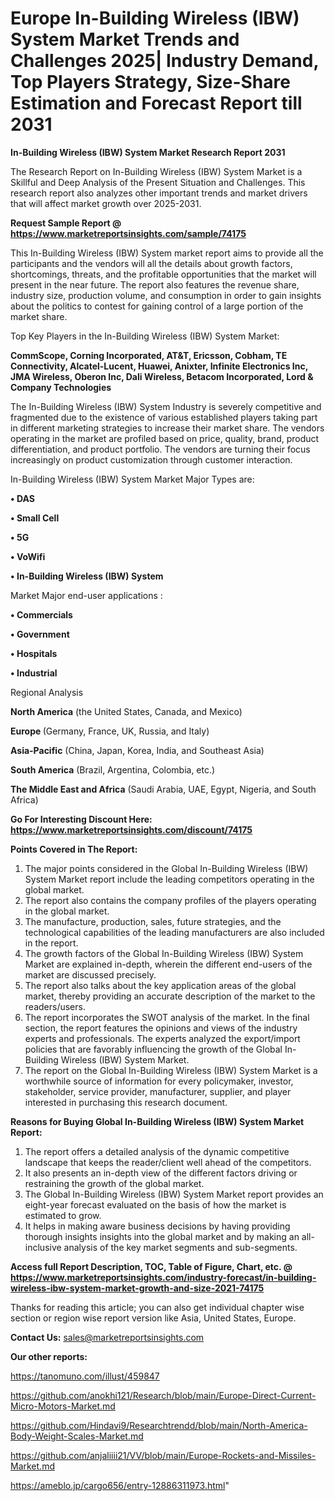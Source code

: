  # Europe In-Building Wireless (IBW) System Market Trends and Challenges 2025| Industry Demand, Top Players Strategy, Size-Share Estimation and Forecast Report till 2031

<strong>In-Building Wireless (IBW) System Market Research Report 2031</strong>

The Research Report on In-Building Wireless (IBW) System Market is a Skillful and Deep Analysis of the Present Situation and Challenges. This research report also analyzes other important trends and market drivers that will affect market growth over 2025-2031.

<strong>Request Sample Report @ <a href=https://www.marketreportsinsights.com/sample/74175>https://www.marketreportsinsights.com/sample/74175</a></strong>

This In-Building Wireless (IBW) System market report aims to provide all the participants and the vendors will all the details about growth factors, shortcomings, threats, and the profitable opportunities that the market will present in the near future. The report also features the revenue share, industry size, production volume, and consumption in order to gain insights about the politics to contest for gaining control of a large portion of the market share.

Top Key Players in the In-Building Wireless (IBW) System Market:

<strong>CommScope, Corning Incorporated, AT&T, Ericsson, Cobham, TE Connectivity, Alcatel-Lucent, Huawei, Anixter, Infinite Electronics Inc, JMA Wireless, Oberon Inc, Dali Wireless, Betacom Incorporated, Lord & Company Technologies</strong>

The In-Building Wireless (IBW) System Industry is severely competitive and fragmented due to the existence of various established players taking part in different marketing strategies to increase their market share. The vendors operating in the market are profiled based on price, quality, brand, product differentiation, and product portfolio. The vendors are turning their focus increasingly on product customization through customer interaction.

In-Building Wireless (IBW) System Market Major Types are:

<strong>• DAS

• Small Cell

• 5G

• VoWifi

• In-Building Wireless (IBW) System</strong>

Market Major end-user applications :

<strong>• Commercials

• Government

• Hospitals

• Industrial</strong>

Regional Analysis

</u><strong><b>North America</b></strong> (the United States, Canada, and Mexico)

<strong><b>Europe </b></strong>(Germany, France, UK, Russia, and Italy)

<strong><b>Asia-Pacific</b></strong> (China, Japan, Korea, India, and Southeast Asia)

<strong><b>South America</b></strong> (Brazil, Argentina, Colombia, etc.)

<strong><b>The Middle East and Africa</b></strong> (Saudi Arabia, UAE, Egypt, Nigeria, and South Africa)

<strong>Go For Interesting Discount Here: <a href=https://www.marketreportsinsights.com/discount/74175>https://www.marketreportsinsights.com/discount/74175</a></strong>

<strong>Points Covered in The Report:</strong>
<ol>
  <li>The major points considered in the Global In-Building Wireless (IBW) System Market report include the leading competitors operating in the global market.</li>
  <li>The report also contains the company profiles of the players operating in the global market.</li>
  <li>The manufacture, production, sales, future strategies, and the technological capabilities of the leading manufacturers are also included in the report.</li>
  <li>The growth factors of the Global In-Building Wireless (IBW) System Market are explained in-depth, wherein the different end-users of the market are discussed precisely.</li>
  <li>The report also talks about the key application areas of the global market, thereby providing an accurate description of the market to the readers/users.</li>
  <li>The report incorporates the SWOT analysis of the market. In the final section, the report features the opinions and views of the industry experts and professionals. The experts analyzed the export/import policies that are favorably influencing the growth of the Global In-Building Wireless (IBW) System Market.</li>
  <li>The report on the Global In-Building Wireless (IBW) System Market is a worthwhile source of information for every policymaker, investor, stakeholder, service provider, manufacturer, supplier, and player interested in purchasing this research document.</li>
</ol>
<strong>Reasons for Buying Global In-Building Wireless (IBW) System Market Report:</strong>

<ol>
  <li>The report offers a detailed analysis of the dynamic competitive landscape that keeps the reader/client well ahead of the competitors.</li>
  <li>It also presents an in-depth view of the different factors driving or restraining the growth of the global market.</li>
  <li>The Global In-Building Wireless (IBW) System Market report provides an eight-year forecast evaluated on the basis of how the market is estimated to grow.</li>
  <li>It helps in making aware business decisions by having providing thorough insights insights into the global market and by making an all-inclusive analysis of the key market segments and sub-segments.</li>
</ol>
<strong>Access full Report Description, TOC, Table of Figure, Chart, etc. @ <a href=https://www.marketreportsinsights.com/industry-forecast/in-building-wireless-ibw-system-market-growth-and-size-2021-74175>https://www.marketreportsinsights.com/industry-forecast/in-building-wireless-ibw-system-market-growth-and-size-2021-74175</a></strong>


Thanks for reading this article; you can also get individual chapter wise section or region wise report version like Asia, United States, Europe.

<strong>Contact Us:</strong>
sales@marketreportsinsights.com

<strong>Our other reports:</strong>

<a href=https://tanomuno.com/illust/459847>https://tanomuno.com/illust/459847</a>

<a href=https://github.com/anokhi121/Research/blob/main/Europe-Direct-Current-Micro-Motors-Market.md>https://github.com/anokhi121/Research/blob/main/Europe-Direct-Current-Micro-Motors-Market.md</a>

<a href=https://github.com/Hindavi9/Researchtrendd/blob/main/North-America-Body-Weight-Scales-Market.md>https://github.com/Hindavi9/Researchtrendd/blob/main/North-America-Body-Weight-Scales-Market.md</a>

<a href=https://github.com/anjaliiii21/VV/blob/main/Europe-Rockets-and-Missiles-Market.md>https://github.com/anjaliiii21/VV/blob/main/Europe-Rockets-and-Missiles-Market.md</a>

<a href=https://ameblo.jp/cargo656/entry-12886311973.html>https://ameblo.jp/cargo656/entry-12886311973.html</a>"
